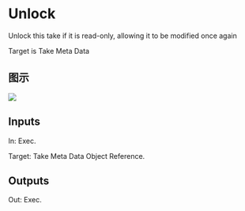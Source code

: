 # Unlock

Unlock this take if it is read-only, allowing it to be modified once again

Target is Take Meta Data

## 图示

![]($-20221218-21100139.png)

## Inputs

In: Exec.

Target: Take Meta Data Object Reference.  

## Outputs

Out: Exec.

